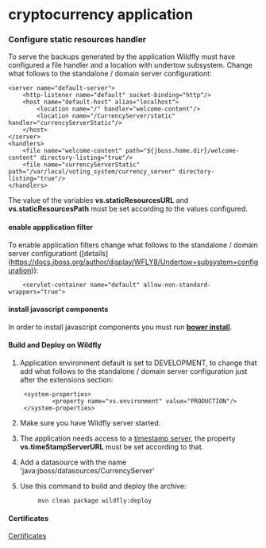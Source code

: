 # cryptocurrency application

### Configure static resources handler
To serve the backups generated by the application Wildfly must have configured a file handler and a location with undertow subsystem. 
Change what follows to the standalone / domain  server configurationt:

    <server name="default-server">
        <http-listener name="default" socket-binding="http"/>
        <host name="default-host" alias="localhost">
            <location name="/" handler="welcome-content"/>
            <location name="/CurrencyServer/static" handler="currencyServerStatic"/>
        </host>
    </server>
    <handlers>
        <file name="welcome-content" path="${jboss.home.dir}/welcome-content" directory-listing="true"/>
        <file name="currencyServerStatic" path="/var/local/voting_system/currency_server" directory-listing="true"/>
    </handlers>

The value of the variables **vs.staticResourcesURL** and **vs.staticResourcesPath** must be set according to the values configured.

#### enable appplication filter
To enable application filters change what follows to the standalone / domain  server configurationt 
([details] (https://docs.jboss.org/author/display/WFLY8/Undertow+subsystem+configuration)):
    
        <servlet-container name="default" allow-non-standard-wrappers="true">

#### install javascript components
In order to install javascript components you must run [**bower install**](http://bower.io/).

#### Build and Deploy on Wildfly
1. Application environment default is set to DEVELOPMENT, to change that add what follows to the standalone / domain 
server configuration just after the extensions section:

        <system-properties>
                <property name="vs.environment" value="PRODUCTION"/>
        </system-properties>

2. Make sure you have  Wildfly server started.
3. The application needs access to a [timestamp server](https://github.com/votingsystem/votingsystem/tree/master/TimeStampServer),
the property **vs.timeStampServerURL** must be set according to that.
4. Add a datasource with the name 'java:jboss/datasources/CurrencyServer'
5. Use this command to build and deploy the archive:

            mvn clean package wildfly:deploy
            
#### Certificates
[Certificates](src/main/webapp/WEB-INF/votingsystem/certs/readme.md)